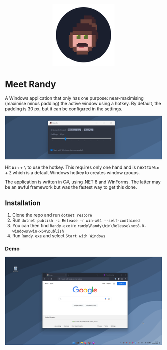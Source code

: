 ﻿<p align="center">
  <img src="./assets/randy_logo.png" width="200" height="200" alt="Randy"/>
</p>

# Meet Randy

A Windows application that only has one purpose: near-maximising (maximise minus padding) the active window using a
hotkey. By default, the padding is 30 px, but it can be configured in the settings.

![Screenshot of window](./assets/screenshot_window.png)

Hit `Win` + `\` to use the hotkey. This requires only one hand and is next to `Win` + `Z` which is a default
Windows hotkey to creates window groups.

The application is written in C#, using .NET 8 and WinForms. The latter may be an awful framework but was the fastest
way to get this done.

## Installation

1. Clone the repo and run `dotnet restore`
2. Run `dotnet publish -c Release -r win-x64 --self-contained`
3. You can then find `Randy.exe` in: `randy\Randy\bin\Release\net8.0-windows\win-x64\publish`
4. Run `Randy.exe` and select `Start with Windows`

### Demo

![Demo GIF](./assets/demo.gif)
